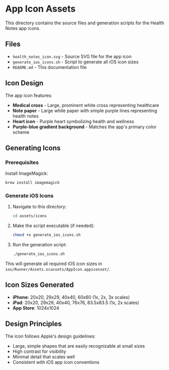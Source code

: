 # App Icon Assets

This directory contains the source files and generation scripts for the Health Notes app icons.

## Files

- `health_notes_icon.svg` - Source SVG file for the app icon
- `generate_ios_icons.sh` - Script to generate all iOS icon sizes
- `README.md` - This documentation file

## Icon Design

The app icon features:
- **Medical cross** - Large, prominent white cross representing healthcare
- **Note paper** - Large white paper with simple purple lines representing health notes
- **Heart icon** - Purple heart symbolizing health and wellness
- **Purple-blue gradient background** - Matches the app's primary color scheme

## Generating Icons

### Prerequisites

Install ImageMagick:
```bash
brew install imagemagick
```

### Generate iOS Icons

1. Navigate to this directory:
   ```bash
   cd assets/icons
   ```

2. Make the script executable (if needed):
   ```bash
   chmod +x generate_ios_icons.sh
   ```

3. Run the generation script:
   ```bash
   ./generate_ios_icons.sh
   ```

This will generate all required iOS icon sizes in `ios/Runner/Assets.xcassets/AppIcon.appiconset/`.

## Icon Sizes Generated

- **iPhone**: 20x20, 29x29, 40x40, 60x60 (1x, 2x, 3x scales)
- **iPad**: 20x20, 29x29, 40x40, 76x76, 83.5x83.5 (1x, 2x scales)
- **App Store**: 1024x1024

## Design Principles

The icon follows Apple's design guidelines:
- Large, simple shapes that are easily recognizable at small sizes
- High contrast for visibility
- Minimal detail that scales well
- Consistent with iOS app icon conventions
